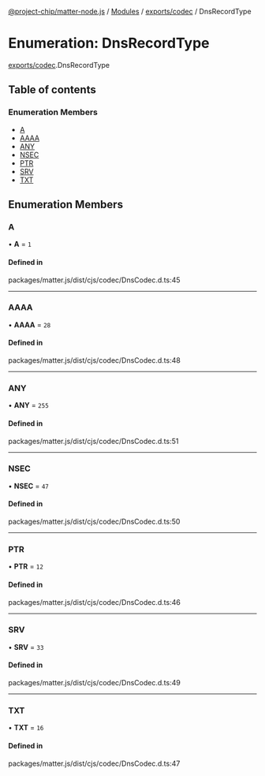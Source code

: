 [@project-chip/matter-node.js](../README.md) / [Modules](../modules.md) / [exports/codec](../modules/exports_codec.md) / DnsRecordType

# Enumeration: DnsRecordType

[exports/codec](../modules/exports_codec.md).DnsRecordType

## Table of contents

### Enumeration Members

- [A](exports_codec.DnsRecordType.md#a)
- [AAAA](exports_codec.DnsRecordType.md#aaaa)
- [ANY](exports_codec.DnsRecordType.md#any)
- [NSEC](exports_codec.DnsRecordType.md#nsec)
- [PTR](exports_codec.DnsRecordType.md#ptr)
- [SRV](exports_codec.DnsRecordType.md#srv)
- [TXT](exports_codec.DnsRecordType.md#txt)

## Enumeration Members

### A

• **A** = ``1``

#### Defined in

packages/matter.js/dist/cjs/codec/DnsCodec.d.ts:45

___

### AAAA

• **AAAA** = ``28``

#### Defined in

packages/matter.js/dist/cjs/codec/DnsCodec.d.ts:48

___

### ANY

• **ANY** = ``255``

#### Defined in

packages/matter.js/dist/cjs/codec/DnsCodec.d.ts:51

___

### NSEC

• **NSEC** = ``47``

#### Defined in

packages/matter.js/dist/cjs/codec/DnsCodec.d.ts:50

___

### PTR

• **PTR** = ``12``

#### Defined in

packages/matter.js/dist/cjs/codec/DnsCodec.d.ts:46

___

### SRV

• **SRV** = ``33``

#### Defined in

packages/matter.js/dist/cjs/codec/DnsCodec.d.ts:49

___

### TXT

• **TXT** = ``16``

#### Defined in

packages/matter.js/dist/cjs/codec/DnsCodec.d.ts:47
